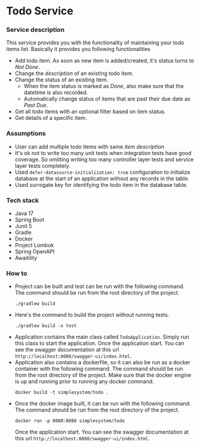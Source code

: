 # Todo Service

### Service description

This service provides you with the functionality of maintaining your todo items list. Basically it provides you
following functionalities

* Add todo item. As soon as new item is added/created, it's status turns to *Not Done*.
* Change the *description* of an existing todo item.
* Change the status of an existing item.
    * When the item status is marked as *Done*, also make sure that the datetime is also recorded.
    * Automatically change status of items that are past their due date as *Past Due*.
* Get all todo items with an optional filter based on item status.
* Get details of a specific item.

### Assumptions

* User can add multiple todo items with same *item description*
* It's ok not to write too many unit tests when integration tests have good coverage. So omitting writing too many
  controller layer tests and service layer tests completely.
* Used `defer-datasource-initialization: true` configuration to initialize database at the start of an application
  without any records in the table.
* Used surrogate key for identifying the todo item in the database table.

### Tech stack

* Java 17
* Spring Boot
* Junit 5
* Gradle
* Docker
* Project Lombok
* Spring OpenAPI
* Awaitility

### How to

* Project can be built and test can be run with the following command. The command should be run from the root directory
  of the project.
  ```
  ./gradlew build
  ```
* Here's the command to build the project without running tests.
  ```
  ./gradlew build -x test
  ```
* Application contains the main class called `TodoApplication`. Simply run this class to start the application. Once the
  application start. You can see the swagger documentation at this url `http://localhost:8080/swagger-ui/index.html`.
* Application also contains a dockerfile, so it can also be run as a docker container with the following command. The
  command should be run from the root directory of the project. Make sure that the docker engine is up and running prior
  to running any docker command.
  ```
  docker build -t simplesystem/todo .
  ```
* Once the docker image built, it can be run with the following command. The command should be run from the root
  directory of the project.
  ```
  docker run -p 8080:8080 simplesystem/todo
  ```
  Once the application start. You can see the swagger documentation at this
  url `http://localhost:8080/swagger-ui/index.html`.
